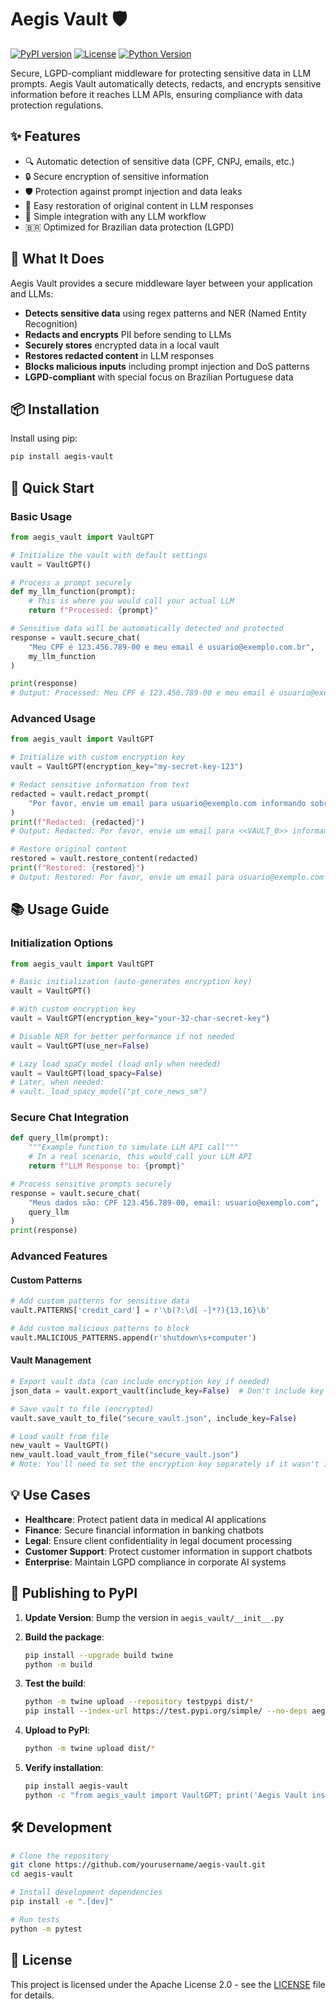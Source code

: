 # Aegis Vault 🛡️

[![PyPI version](https://img.shields.io/pypi/v/aegis-vault.svg)](https://pypi.org/project/aegis-vault/)
[![License](https://img.shields.io/badge/License-Apache_2.0-blue.svg)](https://opensource.org/licenses/Apache-2.0)
[![Python Version](https://img.shields.io/pypi/pyversions/aegis-vault.svg)](https://pypi.org/project/aegis-vault/)

Secure, LGPD-compliant middleware for protecting sensitive data in LLM prompts. Aegis Vault automatically detects, redacts, and encrypts sensitive information before it reaches LLM APIs, ensuring compliance with data protection regulations.

## ✨ Features

- 🔍 Automatic detection of sensitive data (CPF, CNPJ, emails, etc.)
- 🔒 Secure encryption of sensitive information
- 🛡️ Protection against prompt injection and data leaks
- 🔄 Easy restoration of original content in LLM responses
- 🚀 Simple integration with any LLM workflow
- 🇧🇷 Optimized for Brazilian data protection (LGPD)

## 🔐 What It Does

Aegis Vault provides a secure middleware layer between your application and LLMs:

- **Detects sensitive data** using regex patterns and NER (Named Entity Recognition)
- **Redacts and encrypts** PII before sending to LLMs
- **Securely stores** encrypted data in a local vault
- **Restores redacted content** in LLM responses
- **Blocks malicious inputs** including prompt injection and DoS patterns
- **LGPD-compliant** with special focus on Brazilian Portuguese data

## 📦 Installation

Install using pip:

```bash
pip install aegis-vault
```



## 🚀 Quick Start

### Basic Usage

```python
from aegis_vault import VaultGPT

# Initialize the vault with default settings
vault = VaultGPT()

# Process a prompt securely
def my_llm_function(prompt):
    # This is where you would call your actual LLM
    return f"Processed: {prompt}"

# Sensitive data will be automatically detected and protected
response = vault.secure_chat(
    "Meu CPF é 123.456.789-00 e meu email é usuario@exemplo.com.br",
    my_llm_function
)

print(response)
# Output: Processed: Meu CPF é 123.456.789-00 e meu email é usuario@exemplo.com.br
```

### Advanced Usage

```python
from aegis_vault import VaultGPT

# Initialize with custom encryption key
vault = VaultGPT(encryption_key="my-secret-key-123")

# Redact sensitive information from text
redacted = vault.redact_prompt(
    "Por favor, envie um email para usuario@exemplo.com informando sobre o CPF 123.456.789-00"
)
print(f"Redacted: {redacted}")
# Output: Redacted: Por favor, envie um email para <<VAULT_0>> informando sobre o CPF <<VAULT_1>>

# Restore original content
restored = vault.restore_content(redacted)
print(f"Restored: {restored}")
# Output: Restored: Por favor, envie um email para usuario@exemplo.com informando sobre o CPF 123.456.789-00
```

## 📚 Usage Guide

### Initialization Options

```python
from aegis_vault import VaultGPT

# Basic initialization (auto-generates encryption key)
vault = VaultGPT()

# With custom encryption key
vault = VaultGPT(encryption_key="your-32-char-secret-key")

# Disable NER for better performance if not needed
vault = VaultGPT(use_ner=False)

# Lazy load spaCy model (load only when needed)
vault = VaultGPT(load_spacy=False)
# Later, when needed:
# vault._load_spacy_model("pt_core_news_sm")
```

### Secure Chat Integration

```python
def query_llm(prompt):
    """Example function to simulate LLM API call"""
    # In a real scenario, this would call your LLM API
    return f"LLM Response to: {prompt}"

# Process sensitive prompts securely
response = vault.secure_chat(
    "Meus dados são: CPF 123.456.789-00, email: usuario@exemplo.com",
    query_llm
)
print(response)
```

### Advanced Features

#### Custom Patterns

```python
# Add custom patterns for sensitive data
vault.PATTERNS['credit_card'] = r'\b(?:\d[ -]*?){13,16}\b'

# Add custom malicious patterns to block
vault.MALICIOUS_PATTERNS.append(r'shutdown\s+computer')
```

#### Vault Management

```python
# Export vault data (can include encryption key if needed)
json_data = vault.export_vault(include_key=False)  # Don't include key in exports by default

# Save vault to file (encrypted)
vault.save_vault_to_file("secure_vault.json", include_key=False)

# Load vault from file
new_vault = VaultGPT()
new_vault.load_vault_from_file("secure_vault.json")
# Note: You'll need to set the encryption key separately if it wasn't included
```

## 💡 Use Cases

- **Healthcare**: Protect patient data in medical AI applications
- **Finance**: Secure financial information in banking chatbots
- **Legal**: Ensure client confidentiality in legal document processing
- **Customer Support**: Protect customer information in support chatbots
- **Enterprise**: Maintain LGPD compliance in corporate AI systems

## 🚀 Publishing to PyPI

1. **Update Version**: Bump the version in `aegis_vault/__init__.py`

2. **Build the package**:
   ```bash
   pip install --upgrade build twine
   python -m build
   ```

3. **Test the build**:
   ```bash
   python -m twine upload --repository testpypi dist/*
   pip install --index-url https://test.pypi.org/simple/ --no-deps aegis-vault
   ```

4. **Upload to PyPI**:
   ```bash
   python -m twine upload dist/*
   ```

5. **Verify installation**:
   ```bash
   pip install aegis-vault
   python -c "from aegis_vault import VaultGPT; print('Aegis Vault installed successfully!')"
   ```

## 🛠 Development

```bash
# Clone the repository
git clone https://github.com/yourusername/aegis-vault.git
cd aegis-vault

# Install development dependencies
pip install -e ".[dev]"

# Run tests
python -m pytest
```

## 📄 License

This project is licensed under the Apache License 2.0 - see the [LICENSE](LICENSE) file for details.
